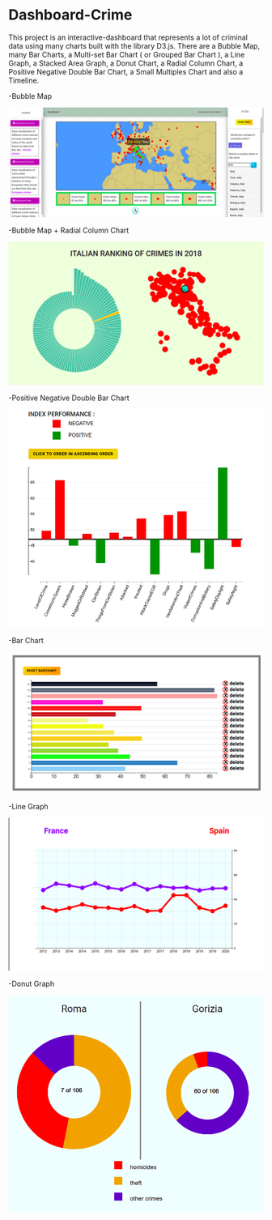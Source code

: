# Dashboard-Crime
This project is an interactive-dashboard that represents a lot of criminal data using many charts built with the library D3.js.  There are a Bubble Map, many Bar Charts,  a Multi-set Bar Chart ( or Grouped Bar Chart ), a Line Graph, a Stacked Area Graph, a Donut Chart, a Radial Column Chart, a Positive Negative Double Bar Chart, a Small Multiples Chart and also a Timeline.




-Bubble Map

![alt text](https://github.com/paolo-peretti/Dashboard-Crime/blob/master/source/images/readme-img/map.png)


-Bubble Map + Radial Column Chart

![alt text](https://github.com/paolo-peretti/Dashboard-Crime/blob/master/source/images/readme-img/italy.png)


-Positive Negative Double Bar Chart

![alt text](https://github.com/paolo-peretti/Dashboard-Crime/blob/master/source/images/readme-img/dbchar.png)


-Bar Chart 

![alt text](https://github.com/paolo-peretti/Dashboard-Crime/blob/master/source/images/readme-img/barchart.png)

-Line Graph

![alt text](https://github.com/paolo-peretti/Dashboard-Crime/blob/master/source/images/readme-img/line.png)

-Donut Graph

![alt text](https://github.com/paolo-peretti/Dashboard-Crime/blob/master/source/images/readme-img/pies.png)
